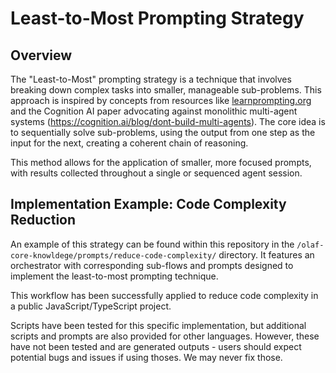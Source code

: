 # Least-to-Most Prompting Strategy

## Overview

The "Least-to-Most" prompting strategy is a technique that involves breaking down complex tasks into smaller, manageable sub-problems. This approach is inspired by concepts from resources like [learnprompting.org](https://learnprompting.org/docs/intermediate/least_to_most) and the Cognition AI paper advocating against monolithic multi-agent systems (https://cognition.ai/blog/dont-build-multi-agents). The core idea is to sequentially solve sub-problems, using the output from one step as the input for the next, creating a coherent chain of reasoning.

This method allows for the application of smaller, more focused prompts, with results collected throughout a single or sequenced agent session.

## Implementation Example: Code Complexity Reduction

An example of this strategy can be found within this repository in the `/olaf-core-knowldege/prompts/reduce-code-complexity/` directory. It features an orchestrator with corresponding sub-flows and prompts designed to implement the least-to-most prompting technique.

This workflow has been successfully applied to reduce code complexity in a public JavaScript/TypeScript project.

Scripts have been tested for this specific implementation, but additional scripts and prompts are also provided for other languages. However, these have not been tested and are generated outputs - users should expect potential bugs and issues if using thoses. We may never fix those. 